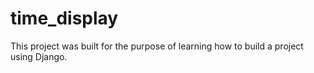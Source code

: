 # time_display
This project was built for the purpose of learning how to build a project using Django.

